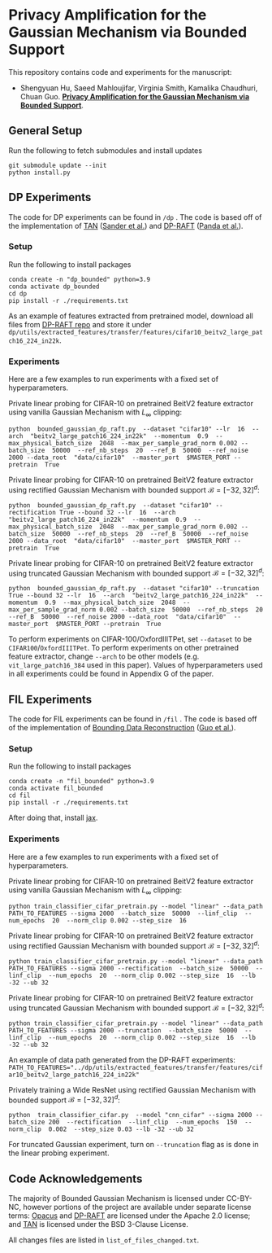 # Privacy Amplification for the Gaussian Mechanism via Bounded Support

  

This repository contains code and experiments for the manuscript:

- Shengyuan Hu, Saeed Mahloujifar, Virginia Smith, Kamalika Chaudhuri, Chuan Guo. **[Privacy Amplification for the Gaussian Mechanism via Bounded Support]()**.

## General Setup
Run the following to fetch submodules and install updates
```
git submodule update --init
python install.py
```
  

## DP Experiments

  

The code for DP experiments can be found in ```/dp``` . The code is based off of the implementation of [TAN](https://github.com/facebookresearch/tan/) ([Sander et al.](https://arxiv.org/abs/2210.03403)) and [DP-RAFT](https://github.com/kiddyboots216/dp-custom) ([Panda et al.](https://arxiv.org/abs/2212.04486)). 

### Setup
Run the following to install packages 
```
conda create -n "dp_bounded" python=3.9 
conda activate dp_bounded
cd dp
pip install -r ./requirements.txt
```

As an example of features extracted from pretrained model, download all files from [DP-RAFT repo](https://github.com/kiddyboots216/dp-custom/tree/main/dp_finetuning/extracted_features/transfer/features/cifar10_beitv2_large_patch16_224_in22k) and store it under ```dp/utils/extracted_features/transfer/features/cifar10_beitv2_large_patch16_224_in22k```.

### Experiments

Here are a few examples to run experiments with a fixed set of hyperparameters.

Private linear probing for CIFAR-10 on pretrained BeitV2 feature extractor using vanilla Gaussian Mechanism with $L_{\infty}$ clipping:
```
python  bounded_gaussian_dp_raft.py  --dataset "cifar10" --lr  16  --arch  "beitv2_large_patch16_224_in22k"  --momentum  0.9  --max_physical_batch_size  2048  --max_per_sample_grad_norm 0.002 --batch_size  50000  --ref_nb_steps  20  --ref_B  50000  --ref_noise 2000 --data_root  "data/cifar10"  --master_port  $MASTER_PORT --pretrain  True
```
Private linear probing for CIFAR-10 on pretrained BeitV2 feature extractor using rectified Gaussian Mechanism with bounded support $\mathcal{B}=[-32,32]^d$:
```
python  bounded_gaussian_dp_raft.py  --dataset "cifar10" --rectification True --bound 32 --lr  16  --arch  "beitv2_large_patch16_224_in22k"  --momentum  0.9  --max_physical_batch_size  2048  --max_per_sample_grad_norm 0.002 --batch_size  50000  --ref_nb_steps  20  --ref_B  50000  --ref_noise 2000 --data_root  "data/cifar10"  --master_port  $MASTER_PORT --pretrain  True
```
Private linear probing for CIFAR-10 on pretrained BeitV2 feature extractor using truncated Gaussian Mechanism with bounded support $\mathcal{B}=[-32,32]^d$:
```
python  bounded_gaussian_dp_raft.py  --dataset "cifar10" --truncation True --bound 32 --lr  16  --arch  "beitv2_large_patch16_224_in22k"  --momentum  0.9  --max_physical_batch_size  2048  --max_per_sample_grad_norm 0.002 --batch_size  50000  --ref_nb_steps  20  --ref_B  50000  --ref_noise 2000 --data_root  "data/cifar10"  --master_port  $MASTER_PORT --pretrain  True
```
To perform experiments on CIFAR-100/OxfordIIITPet, set ```--dataset``` to be ```CIFAR100```/```OxfordIIITPet```. To perform experiments on other pretrained feature extractor, change ```--arch``` to be other models (e.g. ```vit_large_patch16_384``` used in this paper). Values of hyperparameters used in all experiments could be found in Appendix G of the paper.

## FIL Experiments
The code for FIL experiments can be found in ```/fil``` . The code is based off of the implementation of [Bounding Data Reconstruction](https://github.com/facebookresearch/bounding_data_reconstruction) ([Guo et al.](https://arxiv.org/abs/2201.12383)). 

### Setup
Run the following to install packages 
```
conda create -n "fil_bounded" python=3.9 
conda activate fil_bounded
cd fil
pip install -r ./requirements.txt
```

After doing that, install [jax](https://github.com/google/jax).

### Experiments

Here are a few examples to run experiments with a fixed set of hyperparameters.

Private linear probing for CIFAR-10 on pretrained BeitV2 feature extractor using vanilla Gaussian Mechanism with $L_{\infty}$ clipping:
```
python train_classifier_cifar_pretrain.py --model "linear" --data_path PATH_TO_FEATURES --sigma 2000  --batch_size  50000  --linf_clip  --num_epochs  20  --norm_clip 0.002 --step_size  16
```

Private linear probing for CIFAR-10 on pretrained BeitV2 feature extractor using rectified Gaussian Mechanism with bounded support $\mathcal{B}=[-32,32]^d$:
```
python train_classifier_cifar_pretrain.py --model "linear" --data_path PATH_TO_FEATURES --sigma 2000 --rectification  --batch_size  50000  --linf_clip  --num_epochs  20  --norm_clip 0.002 --step_size  16  --lb -32 --ub 32
```

Private linear probing for CIFAR-10 on pretrained BeitV2 feature extractor using truncated Gaussian Mechanism with bounded support $\mathcal{B}=[-32,32]^d$:
```
python train_classifier_cifar_pretrain.py --model "linear" --data_path PATH_TO_FEATURES --sigma 2000 --truncation  --batch_size  50000  --linf_clip  --num_epochs  20  --norm_clip 0.002 --step_size  16  --lb -32 --ub 32
```

An example of data path generated from the DP-RAFT experiments: ```PATH_TO_FEATURES="../dp/utils/extracted_features/transfer/features/cifar10_beitv2_large_patch16_224_in22k"```

Privately training a Wide ResNet using rectified Gaussian Mechanism with bounded support $\mathcal{B}=[-32,32]^d$:

```
python  train_classifier_cifar.py  --model "cnn_cifar" --sigma 2000 --batch_size 200  --rectification  --linf_clip  --num_epochs  150  --norm_clip  0.002  --step_size 0.03 --lb -32 --ub 32
```

For truncated Gaussian experiment, turn on ```--truncation``` flag as is done in the linear probing experiment.


## Code Acknowledgements

The majority of Bounded Gaussian Mechanism is licensed under CC-BY-NC, however portions of the project are available under separate license terms: [Opacus](https://github.com/pytorch/opacus) and [DP-RAFT](https://github.com/kiddyboots216/dp-custom) are licensed under the Apache 2.0 license; and [TAN](https://github.com/facebookresearch/tan) is licensed under the BSD 3-Clause License.

All changes files are listed in ```list_of_files_changed.txt```.